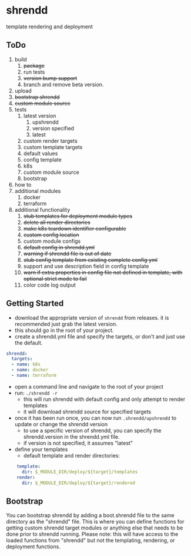 # shrendd
template rendering and deployment

## ToDo
1. build
   1. ~~package~~
   2. run tests
   3. ~~version bump support~~
   4. branch and remove beta version.
2. upload
3. ~~bootstrap shrendd~~
4. ~~custom module source~~
5. tests
   1. latest version
      1. upshrendd
      2. version specified
      3. latest
   2. custom render targets
   3. custom template targets
   4. default values
   5. config template
   6. k8s
   7. custom module source
   8. bootstrap
6. how to
7. additional modules
   1. docker
   2. terraform
8. additional functionality
   1. ~~stub templates for deployment module types~~
   2. ~~delete all render directories~~
   3. ~~make k8s teardown identifier configurable~~
   4. ~~custom config location~~
   5. custom module configs
   6. ~~default config in shrendd.yml~~
   7. ~~warning if shrendd file is out of date~~
   8. ~~stub config template from existing complete config yml~~
   9. support and use description field in config template
   10. ~~warn if extra properties in config file not defined in template, with optional strict mode to fail~~
   11. color code log output

## Getting Started
* download the appropriate version of `shrendd` from releases. it is recommended just grab the latest version.
* this should go in the root of your project.
* create a shrendd.yml file and specify the targets, or don't and just use the default.
```yaml
shrendd:
  targets:
  - name: k8s
  - name: docker
  - name: terraform
```
* open a command line and navigate to the root of your project
* run: `./shrendd -r`
  * this will run shrendd with default config and only attempt to render templates
  * it will download shrendd source for specified targets
* once it has been run once, you can now run `.shrendd/upshrendd` to update or change the shrendd version
  * to use a specific version of shrendd, you can specify the shrendd.version in the shrendd.yml file.
  * if version is not specified, it assumes "latest"
* define your templates
  * default template and render directories:
```yaml
    template:
      dir: $_MODULE_DIR/deploy/${target}/templates
    render:
      dir: $_MODULE_DIR/deploy/${target}/rendered
```

## Bootstrap
You can bootstrap shrendd by adding a boot.shrendd file to the same directory as the "shrendd" file.
This is where you can define functions for getting custom shrendd target modules
or anything else that needs to be done prior to shrendd running. 
Please note: this will have access to the loaded functions from "shrendd" but not the templating, rendering, or deployment functions.

